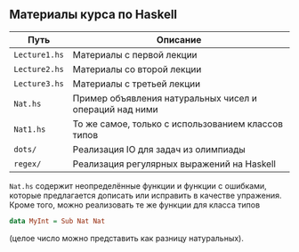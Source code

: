 ## Материалы курса по Haskell

| Путь | Описание |
| -------- | -------- |
| `Lecture1.hs` | Материалы с первой лекции |
| `Lecture2.hs` | Материалы со второй лекции |
| `Lecture3.hs` | Материалы с третьей лекции |
| `Nat.hs`      | Пример объявления натуральных чисел и операций над ними |
| `Nat1.hs`     | То же самое, только с использованием классов типов |
| `dots/`       | Реализация IO для задач из олимпиады |
| `regex/`      | Реализация регулярных выражений на Haskell |

`Nat.hs` содержит неопределённые функции и функции с ошибками,
которые предлагается дописать или исправить в качестве упражения.
Кроме того, можно реализовать те же функции для класса типов
```Haskell
data MyInt = Sub Nat Nat
```
(целое число можно представить как разницу натуральных).
